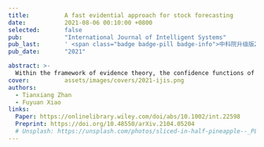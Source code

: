 ```yaml
---
title:          A fast evidential approach for stock forecasting
date:           2021-08-06 00:10:00 +0800
selected:       false
pub:            "International Journal of Intelligent Systems"
pub_last:       ' <span class="badge badge-pill badge-info">中科院升级版2区</span> <span class="badge badge-pill badge-custom badge-success">CCF C</span>'
pub_date:       "2021"

abstract: >-
  Within the framework of evidence theory, the confidence functions of different information can be combined into a combined confidence function to solve uncertain problems. The Dempster combination rule is a classic method of fusing different information. This paper proposes a similar confidence function for the time point in the time series. The Dempster combination rule can be used to fuse the growth rate of the last time point, and finally a relatively accurate forecast data can be obtained. Stock price forecasting is a concern of economics. The stock price data is large in volume, and more accurate forecasts are required at the same time. The classic methods of time series, such as ARIMA, cannot balance forecasting efficiency and forecasting accuracy at the same time. In this paper, the fusion method of evidence theory is applied to stock price prediction. Evidence theory deals with the uncertainty of stock price prediction and improves the accuracy of prediction. At the same time, the fusion method of evidence theory has low time complexity and fast prediction processing speed.
cover:          assets/images/covers/2021-ijis.png
authors:
  - Tianxiang Zhan
  - Fuyuan Xiao
links:
  Paper: https://onlinelibrary.wiley.com/doi/abs/10.1002/int.22598
  Preprint: https://doi.org/10.48550/arXiv.2104.05204
  # Unsplash: https://unsplash.com/photos/sliced-in-half-pineapple--_PLJZmHZzk
---
```

